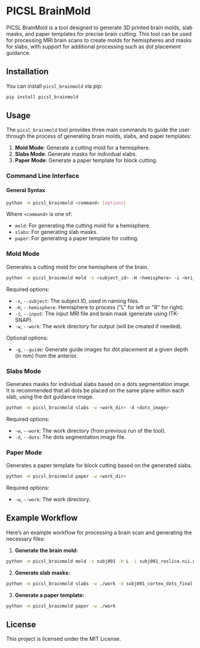 # PICSL BrainMold

PICSL BrainMold is a tool designed to generate 3D printed brain molds, slab masks, and paper templates for precise brain cutting. This tool can be used for processing MRI brain scans to create molds for hemispheres and masks for slabs, with support for additional processing such as dot placement guidance.

## Installation

You can install `picsl_brainmold` via pip:

```bash
pip install picsl_brainmold
```

## Usage

The `picsl_brainmold` tool provides three main commands to guide the user through the process of generating brain molds, slabs, and paper templates:

1. **Mold Mode**: Generate a cutting mold for a hemisphere.
2. **Slabs Mode**: Generate masks for individual slabs.
3. **Paper Mode**: Generate a paper template for block cutting.

### Command Line Interface

#### General Syntax

```bash
python -m picsl_brainmold <command> [options]
```

Where `<command>` is one of:

- `mold`: For generating the cutting mold for a hemisphere.
- `slabs`: For generating slab masks.
- `paper`: For generating a paper template for cutting.

### Mold Mode

Generates a cutting mold for one hemisphere of the brain.

```bash
python -m picsl_brainmold mold -s <subject_id> -H <hemisphere> -i <mri_file> <mask_file> -w <work_dir> [options]
```

Required options:
- `-s`, `--subject`: The subject ID, used in naming files.
- `-H`, `--hemisphere`: Hemisphere to process ("L" for left or "R" for right).
- `-i`, `--input`: The input MRI file and brain mask (generate using ITK-SNAP).
- `-w`, `--work`: The work directory for output (will be created if needed).

Optional options:
- `-g`, `--guide`: Generate guide images for dot placement at a given depth (in mm) from the anterior.

### Slabs Mode

Generates masks for individual slabs based on a dots segmentation image. It is recommended that all dots be placed on the same plane within each slab, using the dot guidance image.

```bash
python -m picsl_brainmold slabs -w <work_dir> -d <dots_image>
```

Required options:
- `-w`, `--work`: The work directory (from previous run of the tool).
- `-d`, `--dots`: The dots segmentation image file.

### Paper Mode

Generates a paper template for block cutting based on the generated slabs.

```bash
python -m picsl_brainmold paper -w <work_dir>
```

Required options:
- `-w`, `--work`: The work directory.

## Example Workflow

Here’s an example workflow for processing a brain scan and generating the necessary files:

1. **Generate the brain mold:**

```bash
python -m picsl_brainmold mold -s subj001 -H L -i subj001_reslice.nii.gz subj001_hemisphere_mask.nii.gz -g 0.2 -w ./work
```

2. **Generate slab masks:**

```bash
python -m picsl_brainmold slabs -w ./work -d subj001_cortex_dots_final.nii.gz
```

3. **Generate a paper template:**

```bash
python -m picsl_brainmold paper -w ./work
```

## License

This project is licensed under the MIT License.
